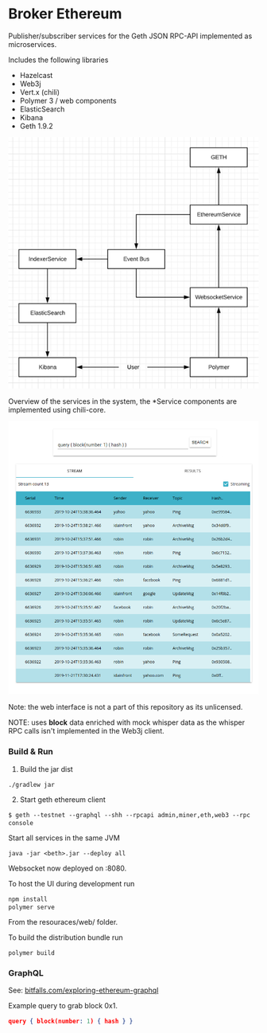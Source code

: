 # Broker Ethereum

Publisher/subscriber services for the Geth JSON RPC-API implemented as microservices.

Includes the following libraries

- Hazelcast
- Web3j
- Vert.x (chili)
- Polymer 3 / web components
- ElasticSearch
- Kibana
- Geth 1.9.2

![architecture overview](img/architecture_1.png)

Overview of the services in the system, the *Service components are implemented using chili-core.

![workspace screenshow](img/screenshot.png)

Note: the web interface is not a part of this repository as its unlicensed.

NOTE: uses __block__ data enriched with mock whisper data as the whisper RPC calls isn't implemented in the Web3j client. 

### Build & Run

1. Build the jar dist

```console
./gradlew jar
```

2. Start geth ethereum client

```console
$ geth --testnet --graphql --shh --rpcapi admin,miner,eth,web3 --rpc console
```

Start all services in the same JVM

```console
java -jar <beth>.jar --deploy all
```

Websocket now deployed on :8080.

To host the UI during development run

```console
npm install
polymer serve
```

From the resouraces/web/ folder.

To build the distribution bundle run

```polymer
polymer build
```

### GraphQL

See: [bitfalls.com/exploring-ethereum-graphql](https://bitfalls.com/2018/08/01/ethql-exploring-ethereum-blockchain-graphql/)

Example query to grab block 0x1.
```json
query { block(number: 1) { hash } }
```
